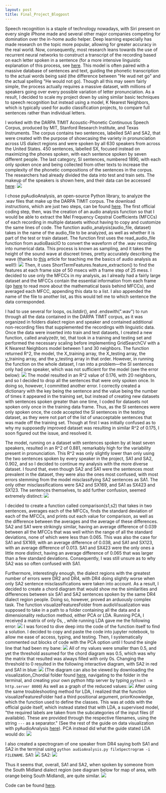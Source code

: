 ```yaml
---
layout: post
title: Final_Project_Blogpost
---
```

Speech recognition is a staple of technology nowadays, with Siri present on every single iPhone made and several other major companies competing for domination over the in-home audio helper. Deep learning especially has made research on the topic more popular, allowing for greater accuracy in the real world. Now, consequently, most research leans towards the use of recurrent neural networks to construct a transcript of the recording based on each letter spoken in a sentence (for a more intensive linguistic explanation of this process, see [here](https://cmusphinx.github.io/wiki/tutorialconcepts/). This model is often paired with a massive database of sentences and text, guiding the phonetic transcription to the actual words being said (the difference between "He wud net go" and the actual spelling "He would not go). Though all this may seem fairly simple, the process actually requires a massive dataset, with millions of speakers going over every possible variation of letter pronunciation. As a result, I decided to scale my project down by using similar basic techniques to speech recognition but instead using a model, K Nearest Neighbors, which is typically used for audio classification projects, to compare full sentences rather than individual letters.

I worked with the DARPA TIMIT Acoustic-Phonetic Continuous Speech Corpus, produced by MIT, Stanford Research Institute, and Texas Instruments. The corpus contains two sentences, labelled SA1 and SA2, that were created with the purpose of showcasing the variety in pronunciation across US dialect regions and were spoken by all 630 speakers from across the United States. 450 sentences, labelled SX, focused instead on maximizing the phones spoken, with each sentence spoken by seven different people. The last category, SI sentences, numbered 1890, with each only spoken once and being collected from other texts to increase the complexity of the phonetic compositions of the sentences in the corpus. The researchers had already divided the data into test and train sets. The makeup of the speakers is shown here, and their data can be accessed [here](https://www.kaggle.com/mfekadu/darpa-timit-acousticphonetic-continuous-speech):
![](/images/dialect.png)

I chose pyAudioAnalysis, an open-source Python library, to analyze the .wav files that make up the DARPA TIMIT corpus. The download instructions, which are just two steps, can be found [here](https://github.com/tyiannak/pyAudioAnalysis/wiki/2.-General). The first official coding step, then, was the creation of an audio analysis function so that I would be able to extract the Mel Frequency Cepstral Coefficients (MFCCs) of each recording in multiple datasets without having to copy and customize the same lines of code. The function audio_analysis(audio_file, dataset) takes in the name of the audio_file to be analyzed, as well as whether it is part of the test or train dataset. The function first uses the read_audio_file function from audioBasicIO to convert the waveform of the .wav recording into numerical data. This process is known as sampling, and it takes the height of the sound wave at discreet times, pretty accurately describing the wave (thanks to [this](https://medium.com/@ageitgey/machine-learning-is-fun-part-6-how-to-do-speech-recognition-with-deep-learning-28293c162f7a) article for teaching me the basics of audio analysis as well!):
![](https://miro.medium.com/max/3200/1*dICZCcmEm_EWWx0yA6B3Cw.gif)
Then, it uses ShortTermFeatures.feature_extraction() to find the features at each frame size of 50 msecs with a frame step of 25 mess. I decided to use only the MFCCs in my analysis, as I already had a fairly large dataset and the MFCCs contain the essential information from each frame (go [here](https://opensource.com/article/19/9/audio-processing-machine-learning-python) to read more about the mathematical basis behind MFCCs), and averaged each MFCC, appending this data to a list. I also appended the name of the file to another list, as this would tell me to which sentence the data corresponded.

I had to use several for loops, os.listdir(), and .endswith(".wav") to run through all the data contained in the DARPA TIMIT corpus, as it was organized in folders dialect region and speaker and contained additional non-recording files that supplemented the recordings with linguistic data. Once the data were inserted into train and test datasets, I created a new function, called analyze(tr, te), that took in a training and testing set and performed the necessary scaling before implementing GridSearchCV with a K Nearest Neighbors model between 1 and 30 neighbors. The function returned R^2, the model, the X_training array, the X_testing array, the y_training array, and the y_testing array in that order. However, in running the function on the whole dataset, I ran into a problem—the SI sentences only had one speaker, which was not sufficient for the model (see the error below):
![](/images/error.png)
The model resulted in an R^2 value of 0.176, with 20 neighbors, and so I decided to drop all the sentences that were only spoken once. In doing so, however, I committed another error. I correctly created a dictionary with the key being the sentence and the value being the number of times it appeared in the training set, but instead of creating new datasets with sentences spoken greater than one time, I coded for datasets not spoken only once in the training data frame. Thus, as the SI sentences were only spoken once, the code accepted the SI sentences in the testing dataset, as they were not part of the list of unacceptable sentences that was made off the training set. Though at first I was initially confused as to why my supposedly improved dataset was resulting in similar R^2 of 0.175, I soon figured out the issue, and resolved it. 

The model, running on a dataset with sentences spoken by at least seven speakers, resulted in an R^2 of 0.881, remarkably high for the variability present in pronunciation. This R^2 was only slightly lower than only using the two sentences spoken by every speaker in the project, SA1 and SA2, 0.902, and so I decided to continue my analysis with the more diverse dataset. I found that, even though SA2 and SA1 were the sentences most prevalent in the dataset, they were also the ones most confused, with most errors stemming from the model misclassifying SA2 sentences as SA1. The only other misclassifications were SA2 and SX169, and SA1 as SX423 and SX123.  The sentences themselves, to add further confusion, seemed extremely distinct:
![](/images/sentences.png)

I decided to create a function called comparison(s1,s2) that takes in two sentences, averages each of the MFCCs, finds the standard deviation of each of the MFCCs, and prints out each value for comparison, as well as the difference between the averages and the average of these differences. SA2 and SA1 were strikingly similar, having an average difference of 0.039 between all the MFCCs that was well within the range of all the standard deviations, none of which were less than 0.065. This was also the case for SA1 and SX169, with an average difference of 0.038, and SA1 and SX123, with an average difference of 0.013. SA1 and SX423 were the only ones a little more distinct, having an average difference of 0.065 that was larger than a few standard deviations. Consequently, I was still unsure as to why SA2 was so often confused with SA1.

Furthermore, interestingly enough, the dialect regions with the greatest number of errors were DR2 and DR4, with DR4 doing slightly worse when only SA2 sentence misclassifications were taken into account. As a result, I decided to create a chord diagram that would show me the similarities and differences between six SA1 and SA2 sentences spoken by the same DR4 dialect region people. Doing so, however, proved an arduously complex task. The function visualizeFeaturesFolder from audioVisualization was supposed to take in a path to a folder containing all the data and a dimensionality reduction method, either PCA or LDA. Running PCA, I received a matrix of only 0s, , while running LDA gave me the following error:
![](/images/errorLDA.png)
I was forced to dive deep into the code of the function itself to find a solution. I decided to copy and paste the code into jupyter notebook, to allow me ease of access, typing, and testing. Then, I systematically commented out blocks of code with the PCA option until I found the single line that had been my bane:
![](/images/chord.png)
All of my values were smaller than 0.5, and yet the threshold assumed for the chord diagram was 0.5, which was why the matrix that resulted was always filled with only 0s. Changing the threshold to 0 resulted in the following interactive diagram, with SA2 in red and SA1 in blue:
![](/images/chorddiagram.png)
(The diagram can also be viewed by downloading the visualization_Chordial folder found [here](https://github.com/krzalica/Final_Project), navigating to the folder in the terminal, and creating your own python http server by typing `python3 -m http.server 8000`)
As well as a graph of the reduced values:
![](/images/graph.png)
After using the same troubleshooting method for LDA, I realized that the function visualizeFeaturesFolder had a third positional argument, priorKnowledge, which the function used to define the classes. This was at odds with the official guide itself, which instead stated that with LDA, a supervised model, "the required labels are taken from the subcategories of the input files (if available). These are provided through the respective filenames, using the string `---` as a separator." (See the rest of the guide on data visualization with pyAudioAnalysis [here](https://github.com/tyiannak/pyAudioAnalysis/wiki/6.-Data-visualization)). PCA instead did what the guide stated LDA would do:
![](/images/names.png) 

I also created a spectrogram of one speaker from DR4 saying both SA1 and SA2 in the terminal using `python audioAnalysis.py fileSpectrogram -i FILENAME`.
SA1:
![](/images/SA1_Spectrogram.png)
SA2:
![](/images/SA2_Spectrogram.png)

Thus it seems that, overall, SA1 and SA2, when spoken by someone from the South Midland dialect region (see diagram below for map of area, with orange being South Midland), are quite similar.
![](https://upload.wikimedia.org/wikipedia/commons/9/99/Midland_American_English_map.jpg)

Code can be found [here](https://github.com/krzalica/Final_Project/blob/master/Final%20Project.ipynb).